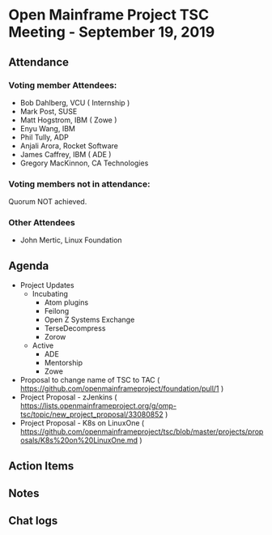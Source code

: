 # Open Mainframe Project TSC Meeting - September 19, 2019

## Attendance

### Voting member Attendees:

* Bob Dahlberg, VCU ( Internship )
* Mark Post, SUSE
* Matt Hogstrom, IBM ( Zowe )
* Enyu Wang, IBM
* Phil Tully, ADP
* Anjali Arora, Rocket Software
* James Caffrey, IBM ( ADE )
* Gregory MacKinnon, CA Technologies

### Voting members not in attendance:

Quorum NOT achieved.

### Other Attendees

* John Mertic, Linux Foundation

## Agenda

* Project Updates
  * Incubating
    * Atom plugins
    * Feilong
    * Open Z Systems Exchange
    * TerseDecompress
    * Zorow
  * Active
    * ADE
    * Mentorship
    * Zowe
* Proposal to change name of TSC to TAC ( https://github.com/openmainframeproject/foundation/pull/1 )
* Project Proposal - zJenkins ( https://lists.openmainframeproject.org/g/omp-tsc/topic/new_project_proposal/33080852 )
* Project Proposal - K8s on LinuxOne ( https://github.com/openmainframeproject/tsc/blob/master/projects/proposals/K8s%20on%20LinuxOne.md )

## Action Items

## Notes

## Chat logs
